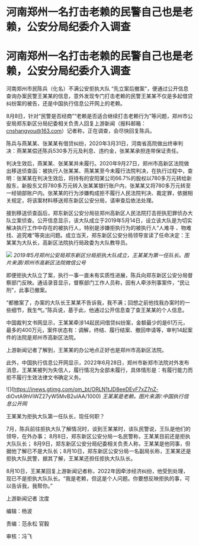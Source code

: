 # 河南郑州一名打击老赖的民警自己也是老赖，公安分局纪委介入调查

# 河南郑州一名打击老赖的民警自己也是老赖，公安分局纪委介入调查

河南郑州市民陈兵（化名）不满公安拒执大队
“先立案后撤案”，便通过公开信息查询办案民警王某某的信息，意外发现专门打击老赖的民警王某某不仅是多起借贷纠纷案的被告，还是中国执行信息公开网上的老赖。

8月8日，针对“民警是否经商”“老赖是否适合继续打击老赖行为”等问题，郑州市公安局郑东新区分局纪委相关负责人回复上游新闻（报料邮箱：cnshangyou@163.com）记者称，正在调查，会尽快回复陈兵。

陈兵与燕某某、张某某有借贷纠纷，2020年3月31日，河南省高院做出终审判决：燕某某偿还陈兵530多万元及利息、违约金，张某某承担连带保证责任。

判决生效后，燕某某、张某某并未履行。2020年9月27日，郑州市高新区法院做出移送侦查函：被执行人张某某、燕某某至今未履行法院判决，在执行过程中，查明：张某某在判决生效后，将持有的安阳某公司66.7%的股权以780多万元转给新股东，新股东又将780多万元转入张某某银行账户内，张某某又将780多万元转至一经销部账户内。张某某的行为涉嫌构成拒不履行人民法院判决、裁定罪，依据相关规定，将该案材料移送郑东新区公安分局，请审查后依法处理。

接到移送侦查函后，郑东新区公安分局驻郑州高新区人民法院打击拒执犯罪侦办大队立案侦查。公开信息显示，该大队成立于2019年5月14日，设立该大队是为切实解决执行工作中存在的被执行人，特别是涉嫌拒执行为的被执行人“人难寻
、物难找、追究难”等突出问题。成立当天，郑东新区公安分局领导宣读了任命决定：王某某为大队长，高新区法院执行局政委为大队教导员。

![](https://inews.gtimg.com/om_bt/ODxnuFz-_1VKn6nEPcUDteeWUpHrUOVKqC1MChfQ_tdiwAA/1000)
_2019年5月郑州公安局郑东新区分局拒执大队成立，王某某为第一任队长。图片来源/郑州市高新区法院微信公号_

即便拒执大队立了案，执行一事一直未有实质性进展，陈兵向郑东新区公安分局督察部门反映。通话录音显示，督察部门工作人员称，因有人牵涉刑事案件，“民让刑”，此事已撤案。

“都撤案了，办案的大队长王某某不告诉我，我不满；回想之前他找我办案时的一些细节，我生气。”陈兵说，基于此，他通过公开信息查了查王某某的个人信息。

中国裁判文书网显示，王某某牵涉14起民间借贷纠纷案，金额最少的是61万元，最多的400万元，案件状态有：调解，终结、履行结案、撤回申请等，审判14起案件的法院是郑州市高新区法院。

上游新闻记者了解到，王某某的办公地点正好也是郑州市高新区法院。

此外，中国执行信息公开网显示，2022年6月28日，郑州市新郑市法院对外发布消息，王某某被列为失信人，履行情况为全部未履行，具体情形是：有履行能力而拒不履行生效法律文书确定义务。

![](https://inews.gtimg.com/om_bt/ORLN1tJD8eeDEvF7xZ7nZ-
diOvtA9hViWZ27yW5MvB2uIAA/1000) _王某某是老赖。图片来源/:中国执行信息公开网_

王某某为拒执大队第一任队长，现任何职？

7月，陈兵前往拒执大队了解情况时，谈到王某某时，该队民警说，王队是他们的领导，在外办事； 8月8日，郑东新区公安分局一名民警称，王某某目前还是拒执大队队长；
8月9日，郑东新区公安分局纪委相关负责人称，王某某是他同事，但据他了解已不是大队长；8月10日，郑东新区公安分局一名副局长称，王某某还是拒执大队民警，据其了解，王某某还担任拒执大队队长。

8月10日，王某某回复上游新闻记者称，2022年因牵涉经济纠纷，他受到处理，现已不是拒执大队队长。“我是老赖，但这是个人问题。你要想反映拒执的事，可以告诉我，我帮你。”

上游新闻记者 沈度

编辑：杨波

责编：范永松 官毅

审核：冯飞

